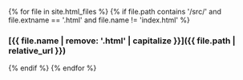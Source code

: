 {% for file in site.html_files %}
  {% if file.path contains '/src/' and file.extname == '.html' and file.name != 'index.html' %}
### [{{ file.name | remove: '.html' | capitalize }}]({{ file.path | relative_url }})
  {% endif %}
{% endfor %}